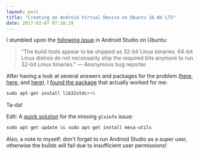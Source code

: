 ```yaml
---
layout: post
title: "Creating an Android Virtual Device on Ubuntu 16.04 LTS"
date: 2017-02-07 07:28:29
---
```


I stumbled upon the [following issue](https://code.google.com/p/android/issues/detail?id=82711) in Android Studio on Ubuntu:

> "The build tools appear to be shipped as 32-bit Linux binaries. 64-bit Linux distros do not necessarily ship the required bits anymore to run 32-bit Linux binaries." — Anonymous bug reporter

After having a look at several answers and packages for the problem ([here](http://stackoverflow.com/questions/3878445/ubuntu-error-failed-to-create-the-sd-card), [here](http://stackoverflow.com/questions/29241640/error-unable-to-run-mksdcard-sdk-tool), and [here](http://askubuntu.com/questions/107230/what-happened-to-the-ia32-libs-package)), I [found the package](http://stackoverflow.com/questions/35555319/installing-android-studio-in-ubuntu-unable-to-run-mksdcard-sdk-tool) that actually worked for me:

```python
sudo apt-get install lib32stdc++6
```

Ta-da!

Edit: A [quick solution](http://stackoverflow.com/questions/36258908/cannot-launch-avd-in-emulator-output-sh-1-glxinfo#36316787) for the missing `glxinfo` issue:

```python
sudo apt-get update && sudo apt-get install mesa-utils
```

Also, a note to myself: don't forget to run Android Studio as a super user, otherwise the builds will fail due to insufficient user permissions!
